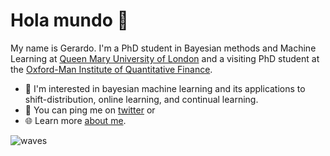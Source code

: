 # Hola mundo 👋

My name is Gerardo. I'm a PhD student in Bayesian methods and Machine Learning at [Queen Mary University of London](https://www.qmul.ac.uk/maths/profiles/duranmarting.html) and a visiting PhD student at the [Oxford-Man Institute of Quantitative Finance](https://oxford-man.ox.ac.uk/).

- 🤖 I'm interested in bayesian machine learning and its applications to shift-distribution, online learning, and continual learning.
- 📧 You can ping me on [twitter](https://twitter.com/grrddm) or
- 🌐 Learn more [about me](https://gerdm.github.io).

![waves](https://github.com/gerdm/gerdm/assets/4108759/8475ac5e-b95f-45f7-948a-ddda9b234ed0)
